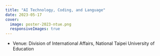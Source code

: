 ```yaml
---
title: "AI Technology, Coding, and Language"
date: 2023-05-17
cover:
  image: poster-2023-ntue.png
  responsiveImages: true
---
```


- Venue: Division of International Affairs, National Taipei University of Education
